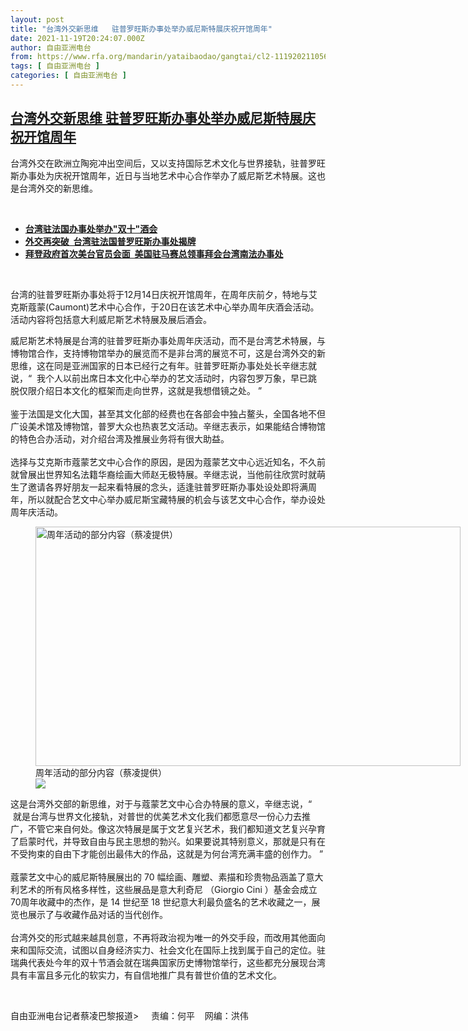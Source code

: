 ```yaml
---
layout: post
title: "台湾外交新思维   驻普罗旺斯办事处举办威尼斯特展庆祝开馆周年"
date: 2021-11-19T20:24:07.000Z
author: 自由亚洲电台
from: https://www.rfa.org/mandarin/yataibaodao/gangtai/cl2-11192021105630.html
tags: [ 自由亚洲电台 ]
categories: [ 自由亚洲电台 ]
---
```

<!--1637353447000-->
[台湾外交新思维   驻普罗旺斯办事处举办威尼斯特展庆祝开馆周年](https://www.rfa.org/mandarin/yataibaodao/gangtai/cl2-11192021105630.html)
------

<div>
<p></p><p>台湾外交在欧洲立陶宛冲出空间后，又以支持国际艺术文化与世界接轨，驻普罗旺斯办事处为庆祝开馆周年，近日与当地艺术中心合作举办了威尼斯艺术特展。这也是台湾外交的新思维。</p><p><br/></p><ul><li><a href="https://www.rfa.org/mandarin/yataibaodao/gangtai/cl-10112021114609.html"><strong>台湾驻法国办事处举办"双十"酒会</strong></a></li><li><strong><a href="https://www.rfa.org/mandarin/yataibaodao/junshiwaijiao/cl-12152020134640.html">外交再突破  台湾驻法国普罗旺斯办事处揭牌</a></strong></li><li><strong><a href="https://www.rfa.org/mandarin/yataibaodao/gangtai/cl-02222021092253.html">拜登政府首次美台官员会面  美国驻马赛总领事拜会台湾南法办事处</a></strong></li></ul><p><br/></p><p>台湾的驻普罗旺斯办事处将于<span>12</span><span>月</span><span>14</span><span>日庆祝开馆周年，在周年庆前夕，特地与艾克斯蔻蒙</span><span>(Caumont)</span><span>艺术中心合作，于</span><span>20</span><span>日在该艺术中心举办周年庆酒会活动。活动内容将包括意大利威尼斯艺术特展及展后酒会。</span><span></span></p><p><span><span>威尼斯艺术特展是台湾的驻普罗旺斯办事处周年庆活动，而不是台湾艺术特展，与博物馆合作，支持博物馆举办的展览而不是非台湾的展览不可，这是台湾外交的新思维，这在同是亚洲国家的日本已经行之有年。驻普罗旺斯办事处处长辛继志就说，</span></span><span>“  </span><span>我个人以前出席日本文化中心举办的艺文活动时，内容包罗万象，早已跳脱仅限介绍日本文化的框架而走向世界，这就是我想借镜之处。</span><span> ”<br/><br/><span>鉴于法国是文化大国，甚至其文化部的经费也在各部会中独占鳌头，全国各地不但广设美术馆及博物馆，普罗大众也热衷艺文活动。辛继志表示，如果能结合博物馆的特色合办活动，对介绍台湾及推展业务将有很大助益。</span></span><span><br/><br/><span>选择与艾克斯市蔻蒙艺文中心合作的原因，是因为蔻蒙艺文中心远近知名，不久前就曾展出世界知名法籍华裔绘画大师赵无极特展。辛继志说，当他前往欣赏时就萌生了邀请各界好朋友一起来看特展的念头，适逢驻普罗旺斯办事处设处即将满周年，所以就配合艺文中心举办威尼斯宝藏特展的机会与该艺文中心合作，举办设处周年庆活动。</span></span></p><p><span><span><figure class="image-richtext image-inline captioned" style="width:680px;"><img alt="周年活动的部分内容（蔡凌提供）" height="383" src="https://www.rfa.org/mandarin/yataibaodao/gangtai/cl2-11192021105630.html/clb.jpg/@@images/96de0dcb-0940-4b1d-9b81-cc1adabe741f.jpeg" title="clb.jpg" width="680"/><figcaption class="image-caption">周年活动的部分内容（蔡凌提供）</figcaption><small></small><div id="zoomattribute"><a data-caption="周年活动的部分内容（蔡凌提供）" data-fancybox="" href="https://www.rfa.org/mandarin/yataibaodao/gangtai/cl2-11192021105630.html/clb.jpg" id="single_image" title="周年活动的部分内容（蔡凌提供）"><img src="/++plone++rfa-resources/img/icon-zoom.png"/></a></div></figure></span></span></p><p><span><span>这是台湾外交部的新思维，对于与蔻蒙艺文中心合办特展的意义，辛继志说，</span></span><span>“  </span><span>就是台湾与世界文化接轨，对普世的优美艺术文化我们都愿意尽一份心力去推广，不管它来自何处。像这次特展是属于文艺复兴艺术，我们都知道文艺复兴孕育了启蒙时代，并导致自由与民主思想的勃兴。如果要说其特别意义，那就是只有在不受拘束的自由下才能创出最伟大的作品，这就是为何台湾充满丰盛的创作力。</span><span> ”<br/><br/><span>蔻蒙艺文中心的威尼斯特展展出的</span></span><span> 70 </span><span>幅绘画、雕塑、素描和珍贵物品涵盖了意大利艺术的所有风格多样性，这些展品是意大利奇尼</span><span> <span>（</span></span><span>Giorgio Cini </span><span>）基金会成立</span><span> 70</span><span>周年收藏中的杰作，是</span><span> 14 </span><span>世纪至</span><span> 18 </span><span>世纪意大利最负盛名的艺术收藏之一，展览也展示了与收藏作品对话的当代创作。</span><span><br/><br/><span>台湾外交的形式越来越具创意，不再将政治视为唯一的外交手段，而改用其他面向来和国际交流，试图以自身经济实力、社会文化在国际上找到属于自己的定位。驻瑞典代表处今年的双十节酒会就在瑞典国家历史博物馆举行，这些都充分展现台湾具有丰富且多元化的软实力，有自信地推广具有普世价值的艺术文化。</span></span></p><p><br/></p><p><span><span>自由亚洲电台记者蔡凌巴黎报道&gt;     责编：何平    网编：洪伟<br/></span></span></p>
</div>
